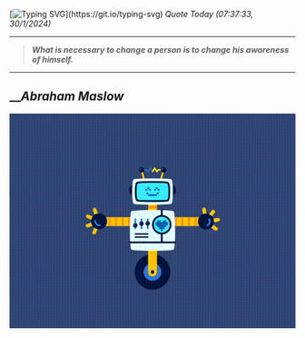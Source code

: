 [![Typing SVG](https://readme-typing-svg.herokuapp.com?font=Press+Start+2P&color=C2F784&size=35&width=900&height=100&lines=Hello+World%2C+I'm+Hung+!)](https://git.io/typing-svg) 
_Quote Today (07:37:33, 30/1/2024)_
___
>**_What is necessary to change a person is to change his awareness of himself._**
___

## __**_Abraham Maslow_**

![RobotDance](src/assets/images/robot-dancing-dribble.gif?style=center)
